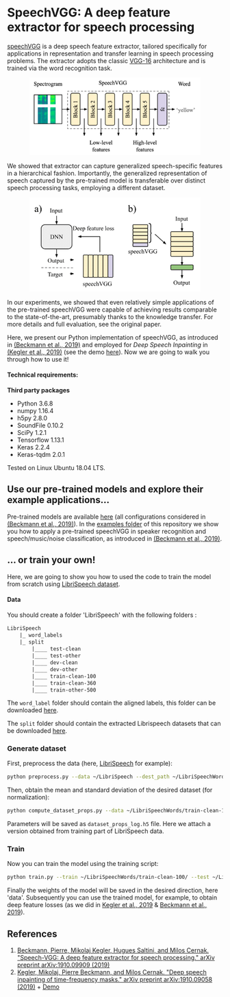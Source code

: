 # SpeechVGG: A deep feature extractor for speech processing

[speechVGG](https://arxiv.org/pdf/1910.09909.pdf) is a deep speech feature extractor, tailored specifically for applications in representation and transfer learning in speech processing problems. The extractor adopts the classic [VGG-16](https://arxiv.org/pdf/1409.1556.pdf) architecture and is trained via the word recognition task. 

<p align="center">
<img src="figures/model.png" width="400">
</p>

We showed that extractor can capture generalized speech-specific features in a hierarchical fashion. Importantly, the generalized representation of speech captured by the pre-trained model is transferable over distinct speech processing tasks, employing a different dataset. 

<p align="center">
<img src="figures/setups.png" width="400">
</p>

In our experiments, we showed that even relatively simple applications of the pre-trained speechVGG were capable of achieving results comparable to the state-of-the-art, presumably thanks to the knowledge transfer. For more details and full evaluation, see the original paper.

Here, we present our Python implementation of speechVGG, as introduced in [(Beckmann et al., 2019)](https://arxiv.org/pdf/1910.09909.pdf) and employed for *Deep Speech Inpainting* in [(Kegler et al., 2019)](https://arxiv.org/pdf/1910.09058.pdf) (see the demo [here](https://mkegler.github.io/SpeechInpainting/)). Now we are going to walk you through how to use it!

#### Technical requirements:

**Third party packages**

* Python 3.6.8
* numpy 1.16.4
* h5py 2.8.0
* SoundFile 0.10.2
* SciPy 1.2.1
* Tensorflow 1.13.1
* Keras 2.2.4
* Keras-tqdm 2.0.1

Tested on Linux Ubuntu 18.04 LTS.

## Use our pre-trained models and explore their example applications...

Pre-trained models are available [here](https://imperialcollegelondon.app.box.com/s/hus5093xaq3errmrxnly0zwsubjlo9d8) (all configurations considered in [(Beckmann et al., 2019)](https://arxiv.org/pdf/1910.09909.pdf)). In the [examples folder](https://github.com/bepierre/SpeechVGG/tree/master/examples) of this repository we show you how to apply a pre-trained speechVGG in speaker recognition and speech/music/noise classification, as introduced in [(Beckmann et al., 2019)](https://arxiv.org/pdf/1910.09909.pdf).

## ... or train your own!

Here, we are going to show you how to used the code to train the model from scratch using [LibriSpeech dataset](http://www.openslr.org/12/).

#### Data

You should create a folder 'LibriSpeech' with the following folders :

    LibriSpeech
    	|_ word_labels
    	|_ split
            |____ test-clean
            |____ test-other
            |____ dev-clean
            |____ dev-other
            |____ train-clean-100
            |____ train-clean-360
            |____ train-other-500


The `word_label` folder should contain the aligned labels, this folder can be downloaded [here](https://imperialcollegelondon.app.box.com/s/yd541e9qsmctknaj6ggj5k2cnb4mabkc).

The `split` folder should contain the extracted Librispeech datasets that can be downloaded [here](http://www.openslr.org/12/).

### Generate dataset

First, preprocess the data (here, [LibriSpeech](http://www.openslr.org/12/) for example):

```bash
python preprocess.py --data ~/LibriSpeech --dest_path ~/LibriSpeechWords
```

Then, obtain the mean and standard deviation of the desired dataset (for normalization):

```bash
python compute_dataset_props.py --data ~/LibriSpeechWords/train-clean-100/ --output_folder data
```

Parameters will be saved as `dataset_props_log.h5` file. Here we attach a version obtained from training part of LibriSpeech data.

### Train

Now you can train the model using the training script:

```bash
python train.py --train ~/LibriSpeechWords/train-clean-100/ --test ~/LibriSpeechWords/test-clean/ --weight_path data --classes 1000 --augment yes 
```

Finally the weights of the model will be saved in the desired direction, here 'data'. Subsequently you can use the trained model, for example, to obtain deep feature losses (as we did in [Kegler et al., 2019](https://arxiv.org/pdf/1910.09058.pdf) & [Beckmann et al., 2019](https://arxiv.org/pdf/1910.09909.pdf)).

## References

1. [Beckmann, Pierre, Mikolaj Kegler, Hugues Saltini, and Milos Cernak. "Speech-VGG: A deep feature extractor for speech processing." arXiv preprint arXiv:1910.09909 (2019)](https://arxiv.org/pdf/1910.09909.pdf)
2. [Kegler, Mikolaj, Pierre Beckmann, and Milos Cernak. "Deep speech inpainting of time-frequency masks." arXiv preprint arXiv:1910.09058 (2019)](https://arxiv.org/pdf/1910.09058.pdf) + [Demo](https://mkegler.github.io/SpeechInpainting/)